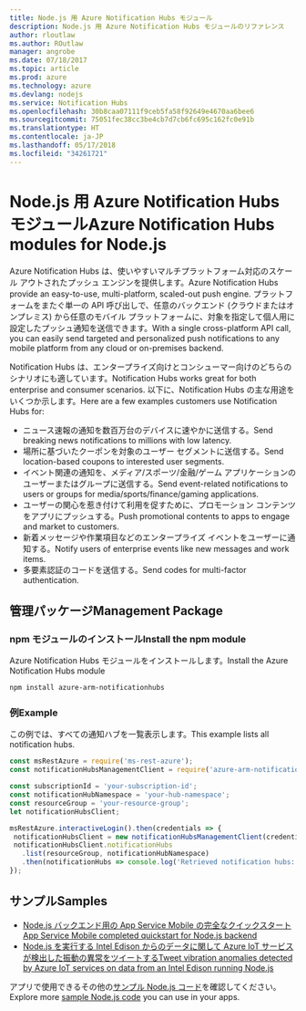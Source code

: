 ```yaml
---
title: Node.js 用 Azure Notification Hubs モジュール
description: Node.js 用 Azure Notification Hubs モジュールのリファレンス
author: rloutlaw
ms.author: ROutlaw
manager: angrobe
ms.date: 07/18/2017
ms.topic: article
ms.prod: azure
ms.technology: azure
ms.devlang: nodejs
ms.service: Notification Hubs
ms.openlocfilehash: 30b8caa07111f9ceb5fa58f92649e4670aa6bee6
ms.sourcegitcommit: 75051fec38cc3be4cb7d7cb6fc695c162fc0e91b
ms.translationtype: HT
ms.contentlocale: ja-JP
ms.lasthandoff: 05/17/2018
ms.locfileid: "34261721"
---
```

# <a name="azure-notification-hubs-modules-for-nodejs"></a><span data-ttu-id="207e7-103">Node.js 用 Azure Notification Hubs モジュール</span><span class="sxs-lookup"><span data-stu-id="207e7-103">Azure Notification Hubs modules for Node.js</span></span>

<span data-ttu-id="207e7-104">Azure Notification Hubs は、使いやすいマルチプラットフォーム対応のスケール アウトされたプッシュ エンジンを提供します。</span><span class="sxs-lookup"><span data-stu-id="207e7-104">Azure Notification Hubs provide an easy-to-use, multi-platform, scaled-out push engine.</span></span> <span data-ttu-id="207e7-105">プラットフォームをまたぐ単一の API 呼び出しで、任意のバックエンド (クラウドまたはオンプレミス) から任意のモバイル プラットフォームに、対象を指定して個人用に設定したプッシュ通知を送信できます。</span><span class="sxs-lookup"><span data-stu-id="207e7-105">With a single cross-platform API call, you can easily send targeted and personalized push notifications to any mobile platform from any cloud or on-premises backend.</span></span>

<span data-ttu-id="207e7-106">Notification Hubs は、エンタープライズ向けとコンシューマー向けのどちらのシナリオにも適しています。</span><span class="sxs-lookup"><span data-stu-id="207e7-106">Notification Hubs works great for both enterprise and consumer scenarios.</span></span> <span data-ttu-id="207e7-107">以下に、Notification Hubs の主な用途をいくつか示します。</span><span class="sxs-lookup"><span data-stu-id="207e7-107">Here are a few examples customers use Notification Hubs for:</span></span>
- <span data-ttu-id="207e7-108">ニュース速報の通知を数百万台のデバイスに速やかに送信する。</span><span class="sxs-lookup"><span data-stu-id="207e7-108">Send breaking news notifications to millions with low latency.</span></span>
- <span data-ttu-id="207e7-109">場所に基づいたクーポンを対象のユーザー セグメントに送信する。</span><span class="sxs-lookup"><span data-stu-id="207e7-109">Send location-based coupons to interested user segments.</span></span>
- <span data-ttu-id="207e7-110">イベント関連の通知を、メディア/スポーツ/金融/ゲーム アプリケーションのユーザーまたはグループに送信する。</span><span class="sxs-lookup"><span data-stu-id="207e7-110">Send event-related notifications to users or groups for media/sports/finance/gaming applications.</span></span>
- <span data-ttu-id="207e7-111">ユーザーの関心を惹き付けて利用を促すために、プロモーション コンテンツをアプリにプッシュする。</span><span class="sxs-lookup"><span data-stu-id="207e7-111">Push promotional contents to apps to engage and market to customers.</span></span>
- <span data-ttu-id="207e7-112">新着メッセージや作業項目などのエンタープライズ イベントをユーザーに通知する。</span><span class="sxs-lookup"><span data-stu-id="207e7-112">Notify users of enterprise events like new messages and work items.</span></span>
- <span data-ttu-id="207e7-113">多要素認証のコードを送信する。</span><span class="sxs-lookup"><span data-stu-id="207e7-113">Send codes for multi-factor authentication.</span></span>

## <a name="management-package"></a><span data-ttu-id="207e7-114">管理パッケージ</span><span class="sxs-lookup"><span data-stu-id="207e7-114">Management Package</span></span>

### <a name="install-the-npm-module"></a><span data-ttu-id="207e7-115">npm モジュールのインストール</span><span class="sxs-lookup"><span data-stu-id="207e7-115">Install the npm module</span></span>

<span data-ttu-id="207e7-116">Azure Notification Hubs モジュールをインストールします。</span><span class="sxs-lookup"><span data-stu-id="207e7-116">Install the Azure Notification Hubs module</span></span> 

```bash
npm install azure-arm-notificationhubs
```

### <a name="example"></a><span data-ttu-id="207e7-117">例</span><span class="sxs-lookup"><span data-stu-id="207e7-117">Example</span></span>

<span data-ttu-id="207e7-118">この例では、すべての通知ハブを一覧表示します。</span><span class="sxs-lookup"><span data-stu-id="207e7-118">This example lists all notification hubs.</span></span>

 ```javascript
const msRestAzure = require('ms-rest-azure');
const notificationHubsManagementClient = require('azure-arm-notificationhubs');

const subscriptionId = 'your-subscription-id';
const notificationHubNamespace = 'your-hub-namespace';
const resourceGroup = 'your-resource-group';
let notificationHubsClient;

msRestAzure.interactiveLogin().then(credentials => {
  notificationHubsClient = new notificationHubsManagementClient(credentials, subscriptionId);
  notificationHubsClient.notificationHubs
    .list(resourceGroup, notificationHubNamespace)
    .then(notificationHubs => console.log('Retrieved notification hubs: ', notificationHubs));
});
```

## <a name="samples"></a><span data-ttu-id="207e7-119">サンプル</span><span class="sxs-lookup"><span data-stu-id="207e7-119">Samples</span></span>

* [<span data-ttu-id="207e7-120">Node.js バックエンド用の App Service Mobile の完全なクイックスタート</span><span class="sxs-lookup"><span data-stu-id="207e7-120">App Service Mobile completed quickstart for Node.js backend</span></span>](https://azure.microsoft.com/resources/samples/app-service-mobile-nodejs-backend-quickstart/)
* [<span data-ttu-id="207e7-121">Node.js を実行する Intel Edison からのデータに関して Azure IoT サービスが検出した振動の異常をツイートする</span><span class="sxs-lookup"><span data-stu-id="207e7-121">Tweet vibration anomalies detected by Azure IoT services on data from an Intel Edison running Node.js</span></span>](https://azure.microsoft.com/resources/samples/iot-hub-nodejs-intel-edison-vibration-anomaly-detection/)

<span data-ttu-id="207e7-122">アプリで使用できるその他の[サンプル Node.js コード](https://azure.microsoft.com/resources/samples/?platform=nodejs)を確認してください。</span><span class="sxs-lookup"><span data-stu-id="207e7-122">Explore more [sample Node.js code](https://azure.microsoft.com/resources/samples/?platform=nodejs) you can use in your apps.</span></span>
